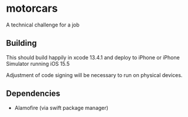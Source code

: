 # motorcars
A technical challenge for a job

## Building

This should build happily in xcode 13.4.1 and deploy to iPhone or iPhone Simulator running iOS 15.5

Adjustment of code signing will be necessary to run on physical devices.

## Dependencies

* Alamofire (via swift package manager)
